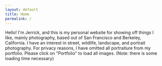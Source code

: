 ```yaml
---
layout: default
title: Home
permalink: /
---
```

Hello! I'm Jerrick, and this is my personal website for showing off things I like, mainly photography, based out of San Francisco and Berkeley, California. I have an interest in street, wildlife, landscape, and portrait photography. For privacy reasons, I have omitted all portraiture from my portfolio. Please click on "Portfolio" to load all images. (Note: there is some loading time necessary)
